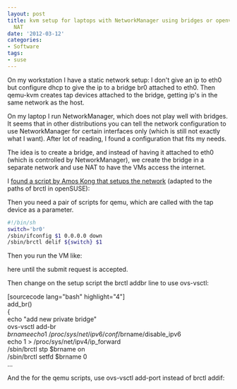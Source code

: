 ```yaml
---
layout: post
title: kvm setup for laptops with NetworkManager using bridges or openvswitch and
  NAT
date: '2012-03-12'
categories:
- Software
tags:
- suse
---
```


On my workstation I have a static network setup: I don't give an ip to eth0 but configure dhcp to give the ip to a bridge br0 attached to eth0. Then qemu-kvm creates tap devices attached to the bridge, getting ip's in the same network as the host.

On my laptop I run NetworkManager, which does not play well with bridges. It seems that in other distributions you can tell the network configuration to use NetworkManager for certain interfaces only (which is still not exactly what I want). After lot of reading, I found a configuration that fits my needs.

The idea is to create a bridge, and instead of having it attached to eth0 (which is controlled by NetworkManager), we create the bridge in a separate network and use NAT to have the VMs access the internet.

I [found a script by Amos Kong that setups the network](http://patchwork.test.kernel.org/patch/2687/) (adapted to the paths of brctl in openSUSE):

Then you need a pair of scripts for qemu, which are called with the tap device as a parameter.

```bash
#!/bin/sh
switch='br0'
/sbin/ifconfig $1 0.0.0.0 down
/sbin/brctl delif ${switch} $1
```

Then you run the VM like:

here until the submit request is accepted.

Then change on the setup script the brctl addbr line to use ovs-vsctl:

[sourcecode lang="bash" highlight="4"]  
add\_br()  
{  
 echo "add new private bridge"  
 ovs-vsctl add-br $brname  
 echo 1 \> /proc/sys/net/ipv6/conf/$brname/disable\_ipv6  
 echo 1 \> /proc/sys/net/ipv4/ip\_forward  
 /sbin/brctl stp $brname on  
 /sbin/brctl setfd $brname 0  
 ...

And the for the qemu scripts, use ovs-vsctl add-port instead of brctl addif:

